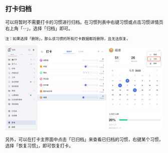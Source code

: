 ## 打卡归档

可以将暂时不需要打卡的习惯进行归档。在习惯列表中右键习惯或点击习惯详情页右上角「···」，选择「归档」即可。

`注：如果选择「删除」，那么该习惯的所有打卡数据都将删除，且无法恢复。`

![](../../images/web/50.png)

另外，可以在打卡主界面中点击「已归档」来查看已归档的习惯，右键某个习惯，选择「恢复习惯」，即可恢复打卡。

